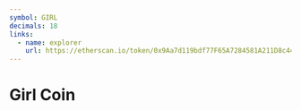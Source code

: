 ```yaml
---
symbol: GIRL
decimals: 18
links:
  - name: explorer
    url: https://etherscan.io/token/0x9Aa7d119bdf77F65A7284581A211D8c44ffb04b4
---
```


# Girl Coin
